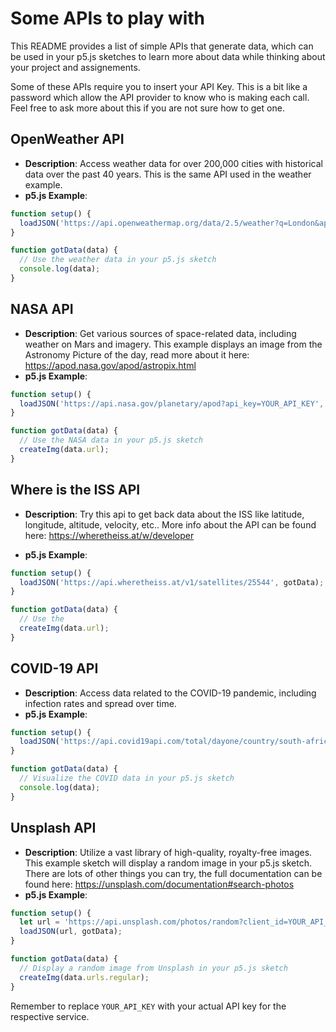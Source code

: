 
# Some APIs to play with

This README provides a list of simple APIs that generate data, which can be used in your p5.js sketches to learn more about data while thinking about your project and assignements.  

Some of these APIs require you to insert your API Key. This is a bit like a password which allow the API provider to know who is making each call. Feel free to ask more about this if you are not sure how to get one.

## OpenWeather API
- **Description**: Access weather data for over 200,000 cities with historical data over the past 40 years. This is the same API used in the weather example.
- **p5.js Example**:
```javascript
function setup() {
  loadJSON('https://api.openweathermap.org/data/2.5/weather?q=London&appid=YOUR_API_KEY', gotData);
}

function gotData(data) {
  // Use the weather data in your p5.js sketch
  console.log(data);
}
```

## NASA API
- **Description**: Get various sources of space-related data, including weather on Mars and imagery. This example displays an image from the Astronomy Picture of the day, read more about it here: https://apod.nasa.gov/apod/astropix.html
- **p5.js Example**:
```javascript
function setup() {
  loadJSON('https://api.nasa.gov/planetary/apod?api_key=YOUR_API_KEY', gotData);
}

function gotData(data) {
  // Use the NASA data in your p5.js sketch
  createImg(data.url);
}
```

## Where is the ISS API

- **Description**: Try this api to get back data about the ISS like latitude, longitude, altitude, velocity, etc.. More info about the API can be found here: https://wheretheiss.at/w/developer

- **p5.js Example**:
```javascript
function setup() {
  loadJSON('https://api.wheretheiss.at/v1/satellites/25544', gotData);
}

function gotData(data) {
  // Use the 
  createImg(data.url);
}
```



## COVID-19 API
- **Description**: Access data related to the COVID-19 pandemic, including infection rates and spread over time.
- **p5.js Example**:
```javascript
function setup() {
  loadJSON('https://api.covid19api.com/total/dayone/country/south-africa', gotData);
}

function gotData(data) {
  // Visualize the COVID data in your p5.js sketch
  console.log(data);
}
```

## Unsplash API
- **Description**: Utilize a vast library of high-quality, royalty-free images. This example sketch will display a random image in your p5.js sketch. There are lots of other things you can try, the full documentation can be found here: https://unsplash.com/documentation#search-photos
- **p5.js Example**:
```javascript
function setup() {
  let url = 'https://api.unsplash.com/photos/random?client_id=YOUR_API_KEY';
  loadJSON(url, gotData);
}

function gotData(data) {
  // Display a random image from Unsplash in your p5.js sketch
  createImg(data.urls.regular);
}
```

Remember to replace `YOUR_API_KEY` with your actual API key for the respective service.
